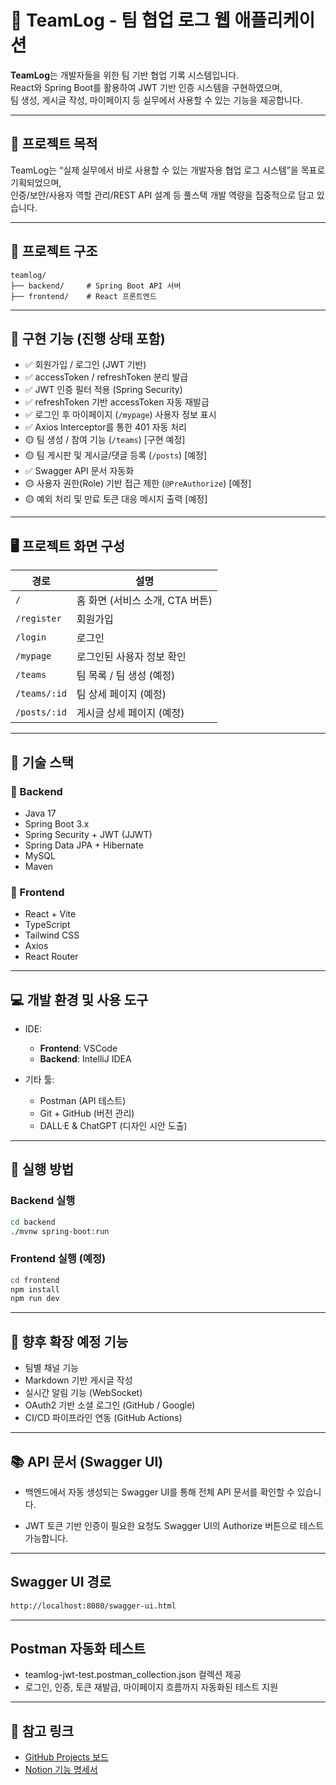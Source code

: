 # 📝 TeamLog - 팀 협업 로그 웹 애플리케이션

**TeamLog**는 개발자들을 위한 팀 기반 협업 기록 시스템입니다.  
React와 Spring Boot를 활용하여 JWT 기반 인증 시스템을 구현하였으며,  
팀 생성, 게시글 작성, 마이페이지 등 실무에서 사용할 수 있는 기능을 제공합니다.

---

## 🎯 프로젝트 목적

TeamLog는 “실제 실무에서 바로 사용할 수 있는 개발자용 협업 로그 시스템”을 목표로 기획되었으며,  
인증/보안/사용자 역할 관리/REST API 설계 등 풀스택 개발 역량을 집중적으로 담고 있습니다.

---

## 📁 프로젝트 구조

```text
teamlog/
├── backend/     # Spring Boot API 서버
├── frontend/    # React 프론트엔드 
```

---

## 🚀 구현 기능 (진행 상태 포함)

- ✅ 회원가입 / 로그인 (JWT 기반)
- ✅ accessToken / refreshToken 분리 발급
- ✅ JWT 인증 필터 적용 (Spring Security)
- ✅ refreshToken 기반 accessToken 자동 재발급
- ✅ 로그인 후 마이페이지 (`/mypage`) 사용자 정보 표시
- ✅ Axios Interceptor를 통한 401 자동 처리
- 🟡 팀 생성 / 참여 기능 (`/teams`) [구현 예정]
- 🟡 팀 게시판 및 게시글/댓글 등록 (`/posts`) [예정]
- ✅ Swagger API 문서 자동화
- 🟡 사용자 권한(Role) 기반 접근 제한 (`@PreAuthorize`) [예정]
- 🟡 예외 처리 및 만료 토큰 대응 메시지 출력 [예정]

---

## 🖥️ 프로젝트 화면 구성

| 경로 | 설명 |
|------|------|
| `/` | 홈 화면 (서비스 소개, CTA 버튼) |
| `/register` | 회원가입 |
| `/login` | 로그인 |
| `/mypage` | 로그인된 사용자 정보 확인 |
| `/teams` | 팀 목록 / 팀 생성 (예정) |
| `/teams/:id` | 팀 상세 페이지 (예정) |
| `/posts/:id` | 게시글 상세 페이지 (예정) |


---

## 🧩 기술 스택

### 📌 Backend
- Java 17
- Spring Boot 3.x
- Spring Security + JWT (JJWT)
- Spring Data JPA + Hibernate
- MySQL
- Maven

### 📌 Frontend
- React + Vite
- TypeScript
- Tailwind CSS
- Axios
- React Router

---

## 💻 개발 환경 및 사용 도구

- IDE:  
  - **Frontend**: VSCode  
  - **Backend**: IntelliJ IDEA

- 기타 툴:  
  - Postman (API 테스트)  
  - Git + GitHub (버전 관리)  
  - DALL·E & ChatGPT (디자인 시안 도출)

---

## 🧪 실행 방법

### Backend 실행
```bash
cd backend
./mvnw spring-boot:run
```

### Frontend 실행 (예정)
```bash
cd frontend
npm install
npm run dev
```

---

## 📌 향후 확장 예정 기능

- 팀별 채널 기능
- Markdown 기반 게시글 작성
- 실시간 알림 기능 (WebSocket)
- OAuth2 기반 소셜 로그인 (GitHub / Google)
- CI/CD 파이프라인 연동 (GitHub Actions)

---

## 📚 API 문서 (Swagger UI)

- 백엔드에서 자동 생성되는 Swagger UI를 통해 전체 API 문서를 확인할 수 있습니다.

- JWT 토큰 기반 인증이 필요한 요청도 Swagger UI의 Authorize 버튼으로 테스트 가능합니다.

---

## Swagger UI 경로
```bash
http://localhost:8080/swagger-ui.html
```
---

## Postman 자동화 테스트

- teamlog-jwt-test.postman_collection.json 컬렉션 제공
- 로그인, 인증, 토큰 재발급, 마이페이지 흐름까지 자동화된 테스트 지원

---

## 🔗 참고 링크

- [GitHub Projects 보드](https://github.com/jang1071/teamlog/projects)
- [Notion 기능 명세서](https://www.notion.so/1ea308a3731d808cb848dfadb85d0b36?v=1ea308a3731d80a0a3e6000cb54f02ea&p=1ea308a3731d80aeb639f6b4935e6862&pm=s)


